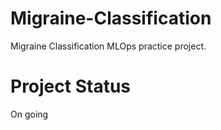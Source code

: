# Migraine-Classification
Migraine Classification MLOps practice project.

# Project Status 
On going
